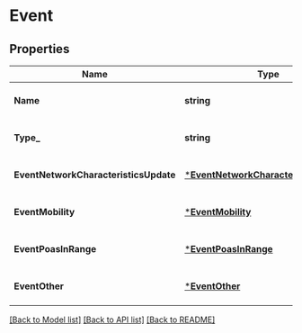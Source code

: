 # Event

## Properties
Name | Type | Description | Notes
------------ | ------------- | ------------- | -------------
**Name** | **string** | Event name | [optional] [default to null]
**Type_** | **string** | Event type | [optional] [default to null]
**EventNetworkCharacteristicsUpdate** | [***EventNetworkCharacteristicsUpdate**](EventNetworkCharacteristicsUpdate.md) |  | [optional] [default to null]
**EventMobility** | [***EventMobility**](EventMobility.md) |  | [optional] [default to null]
**EventPoasInRange** | [***EventPoasInRange**](EventPoasInRange.md) |  | [optional] [default to null]
**EventOther** | [***EventOther**](EventOther.md) |  | [optional] [default to null]

[[Back to Model list]](../README.md#documentation-for-models) [[Back to API list]](../README.md#documentation-for-api-endpoints) [[Back to README]](../README.md)



